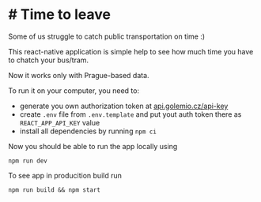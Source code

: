 # # Time to leave

Some of us struggle to catch public transportation on time :)

This react-native application is simple help to see how much time you have to chatch your bus/tram.

Now it works only with Prague-based data.

To run it on your computer, you need to:

- generate you own authorization token at [api.golemio.cz/api-key](https://api.golemio.cz/api-keys)
- create `.env` file from `.env.template` and put yout auth token there as `REACT_APP_API_KEY` value
- install all dependencies by running `npm ci`

Now you should be able to run the app locally using

`npm run dev`

To see app in producition build run

`npm run build && npm start`
